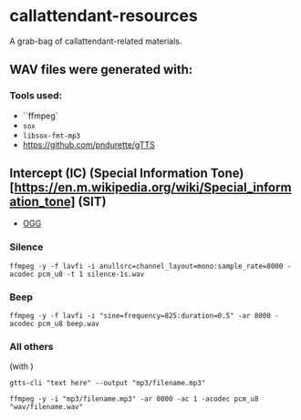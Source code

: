 # callattendant-resources
A grab-bag of callattendant-related materials.

## WAV files were generated with:

### Tools used:
* ``ffmpeg`
* `sox`
* `libsox-fmt-mp3`
* https://github.com/pndurette/gTTS

## Intercept (IC) (Special Information Tone)[https://en.m.wikipedia.org/wiki/Special_information_tone] (SIT)
* [OGG](https://en.m.wikipedia.org/wiki/File:IC_SIT.ogg)

### Silence
`ffmpeg -y -f lavfi -i anullsrc=channel_layout=mono:sample_rate=8000 -acodec pcm_u8 -t 1 silence-1s.wav`

### Beep
`ffmpeg -y -f lavfi -i "sine=frequency=825:duration=0.5" -ar 8000 -acodec pcm_u8 beep.wav`

### All others

(with )

`gtts-cli "text here" --output "mp3/filename.mp3"`

`ffmpeg -y -i "mp3/filename.mp3" -ar 8000 -ac 1 -acodec pcm_u8 "wav/filename.wav"`

